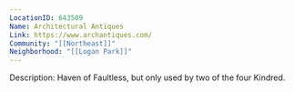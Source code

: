 ```yaml
---
LocationID: 643509
Name: Architectural Antiques
Link: https://www.archantiques.com/ 
Community: "[[Northeast]]"
Neighborhood: "[[Logan Park]]"
---
```


Description:
Haven of Faultless, but only used by two of the four Kindred.

